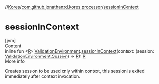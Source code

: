 //[Kores](../index.md)/[com.github.jonathanxd.kores.processor](index.md)/[sessionInContext](session-in-context.md)



# sessionInContext  
[jvm]  
Content  
inline fun <[R](session-in-context.md)> [ValidationEnvironment](-validation-environment/index.md).[sessionInContext](session-in-context.md)(context: (session: [ValidationEnvironment.Session](-validation-environment/-session/index.md)) -> [R](session-in-context.md)): [R](session-in-context.md)  
More info  


Creates session to be used only within context, this session is exited immediately after context invocation.

  




